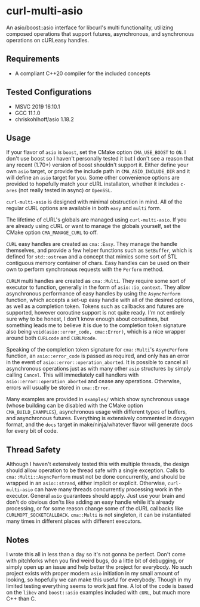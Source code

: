 # curl-multi-asio
An asio/boost::asio interface for libcurl's multi functionality, utilizing composed operations that support futures, asynchronous, 
and synchronous operations on cURLeasy handles.

## Requirements
- A compliant C++20 compiler for the included concepts

## Tested Configurations
- MSVC 2019 16.10.1
- GCC 11.1.0
- chriskohlhoff/asio 1.18.2

## Usage
If your flavor of `asio` is `boost`, set the CMake option `CMA_USE_BOOST` to `ON`. I don't use boost so I haven't personally tested it
but I don't see a reason that any recent (1.70+) version of boost shouldn't support it. Either define your own `asio` target, or provide
the include path in `CMA_ASIO_INCLUDE_DIR` and it will define an `asio` target for you. Some other convenience options are provided to
hopefully match your cURL installaton, whether it includes `c-ares` (not really tested in async) or `OpenSSL`.

`curl-multi-asio` is designed with minimal obstruction in mind. All of the regular cURL options are available in both `easy` and `multi` form.

The lifetime of cURL's globals are managed using `curl-multi-asio`. If you are already using cURL or want to manage the globals yourself, 
set the CMake option `CMA_MANAGE_CURL` to off.

`CURL` easy handles are created as `cma::Easy`. They manage the handle themselves, and provide a few helper functions such as `SetBuffer`, 
which is defined for `std::ostream` and a concept that mimics some sort of STL contiguous memory container of chars.
Easy handles can be used on their own to perform synchronous requests with the `Perform` method.

`CURLM` multi handles are created as `cma::Multi`. They require some sort of executor to function, generally in the form of `asio::io_context`. 
They allow asynchronous performance of easy handles by using the `AsyncPerform` function, which accepts a set-up easy handle with all of the
desired options, as well as a completion token. Tokens such as callbacks and futures are supported, however coroutine support is not quite
ready. I'm not entirely sure why to be honest, I don't know enough about coroutines, but something leads me to believe it is due to the completion
token signature also being `void(asio::error_code, cma::Error)`, which is a nice wrapper around both `CURLcode` and `CURLMcode`.

Speaking of the completion token signature for `cma::Multi`'s `AsyncPerform` function, an `asio::error_code` is passed as required, and only
has an error in the event of `asio::error::operation_aborted`. It is possible to cancel all asynchronous operations just as with many other
`asio` structures by simply calling `Cancel`. This will immediately call handlers with `asio::error::operation_aborted` and cease any operations.
Otherwise, errors will usually be stored in `cma::Error`.

Many examples are provided in `examples/` which show synchronous usage (whose building can be disabled with the CMake option `CMA_BUILD_EXAMPLES`), 
asynchronous usage with different types of buffers, and asynchronous futures. Everything is extensively commented in doxygen format, and the `docs`
target in make/ninja/whatever flavor will generate docs for every bit of code.

## Thread Safety
Although I haven't extensively tested this with multiple threads, the design should allow operation to be thread safe with a single exception.
Calls to `cma::Multi::AsyncPerform` must not be done concurrently, and should be wrapped in an `asio::strand`, either implicit or explicit.
Otherwise, `curl-multi-asio` can have many threads concurrently processing work in the executor. General `asio` guarantees should apply. Just
use your brain and don't do obvious don'ts like adding an easy handle while it's already processing, or for some reason change some of the cURL
callbacks like `CURLMOPT_SOCKETCALLBACK`. `cma::Multi` is not singleton, it can be instantiated many times in different places with different
executors.

## Notes
I wrote this all in less than a day so it's not gonna be perfect. Don't come with pitchforks when you find weird bugs, do a little bit of debugging,
or simply open up an issue and help better the project for everybody. No such project exists with proper modern `asio` initiation in my small amount
of looking, so hopefully we can make this useful for everybody. Though in my limited testing everything seems to work just fine. A lot of the code is
based on the `libev` and `boost::asio` examples included with `cURL`, but much more C++ than C.
